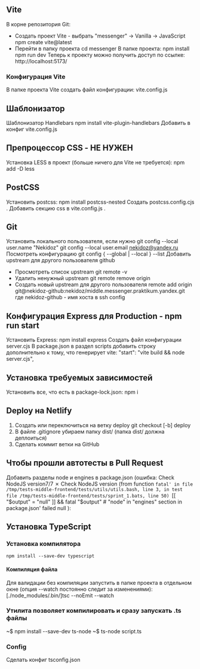 ## Vite
В корне репозитория Git: 
- Создать проект Vite - выбрать "messenger" -> Vanilla -> JavaScript
    npm create vite@latest 
- Перейти в папку проекта
    cd messenger
В папке проекта:
    npm install
    npm run dev
Теперь к проекту можно получить доступ по ссылке:
    http://localhost:5173/
### Конфигурация Vite
В папке проекта Vite создать файл конфигурации:
    vite.config.js
## Шаблонизатор
Шаблонизатор Handlebars
    npm install vite-plugin-handlebars
Добавить в конфиг vite.config.js
## Препроцессор CSS - НЕ НУЖЕН
Установка LESS в проект (больше ничего для Vite не требуется):
    npm add -D less
## PostCSS
Установить postcss:
    npm install postcss-nested
Создать postcss.config.cjs .
Добавить секцию css в vite.config.js .
## Git
Установить локального пользователя, если нужно
    git config --local user.name "Nekidoz" 
    git config --local user.email nekidoz@yandex.ru
Посмотреть конфигурацию
    git config { --global | --local } --list
Добавить upstream для другого пользователя github
- Просмотреть список upstream
    git remote -v
- Удалить ненужный upstream
    git remote remove origin
- Создать новый upstream для другого пользователя
    remote add origin git@nekidoz-github:nekidoz/middle.messenger.praktikum.yandex.git
где nekidoz-github - имя хоста в ssh config
## Конфигурация Express для Production - npm run start
Установить Express:
    npm install express
Создать файл конфигурации
    server.cjs
В package.json в раздел scripts добавить строку дополнительно к тому, что генерирует vite:
    "start": "vite build && node server.cjs",
## Установка требуемых зависимостей
Установить все, что есть в package-lock.json:
    npm i
## Deploy на Netlify
1. Создать или переключиться на ветку deploy
	git checkout [-b] deploy
2. В файле .gitignore убираем папку dist/ (папка dist/ должна деплоиться)
3. Сделать коммит ветки на GitHub
## Чтобы прошли автотесты в Pull Request
Добавить разделы node и engines в package.json (ошибка:
Check NodeJS version7/7 ✗ Check NodeJS version
   (from function `fatal' in file /tmp/tests-middle-frontend/tests/utils/utils.bash, line 3,
    in test file /tmp/tests-middle-frontend/tests/sprint_1.bats, line 50)
     `[[ "$output" = "null" ]] && fatal "$output" # "node" in "engines" section in package.json' failed
   null
):
## Установка TypeScript
### Установка компилятора
    npm install --save-dev typescript
#### Компиляция файла
Для валидации без компиляции запустить в папке проекта в отдельном окне (опция --watch постоянно следит за изменениями):
    [./node_modules/.bin/]tsc --noEmit --watch
### Утилита позволяет компилировать и сразу запускать .ts файлы
~$ npm install --save-dev ts-node
~$ ts-node script.ts
### Config
Сделать конфиг tsconfig.json
